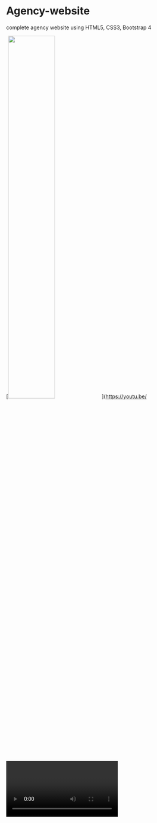 # Agency-website
complete agency website using HTML5, CSS3, Bootstrap 4


[<img src="https://img.youtube.com/vi/<VIDEO ID>/maxresdefault.jpg" width="50%">](https://youtu.be/<VIDEO ID>)
